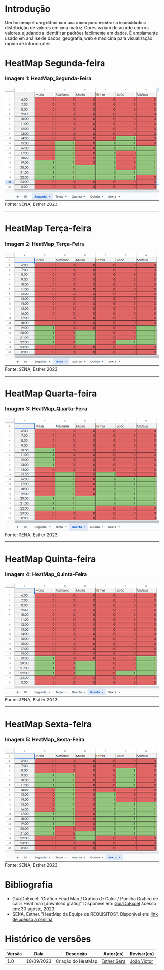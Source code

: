 # Introdução
Um heatmap é um gráfico que usa cores para mostrar a intensidade e distribuição de valores em uma matriz. Cores variam de acordo com os valores, ajudando a identificar padrões facilmente em dados. É amplamente usado em análise de dados, geografia, web e medicina para visualização rápida de informações.

# HeatMap Segunda-feira
### Imagem 1: HeatMap_Segunda-Feira
![HeatMap-Segunda](docs/../img/heatmapsegunda.png)
Fonte: SENA, Esther 2023.

---

# HeatMap Terça-feira
### Imagem 2: HeatMap_Terça-Feira
![HeatMap-Terça](docs/../img/heatmapterca.png)
Fonte: SENA, Esther 2023.

---

# HeatMap Quarta-feira
### Imagem 3: HeatMap_Quarta-Feira
![HeatMap-Quarta](docs/../img/heatmapquarta.png)
Fonte: SENA, Esther 2023.

---

# HeatMap Quinta-feira
### Imagem 4: HeatMap_Quinta-Feira
![HeatMap-Quinta](docs/../img/heatmapquinta.png)
Fonte: SENA, Esther 2023.

---

# HeatMap Sexta-feira
### Imagem 5: HeatMap_Sexta-Feira 
![HeatMap-Sexta](docs/../img/heatmapsexta.png)
Fonte: SENA, Esther 2023.


# Bibliografia
* GuiaDoExcel. “Gráfico Head Map / Gráfico de Calor / Planilha Gráfico de calor Heat map [download grátis]”. Disponível em: [GuiaDoExcel](https://www.guiadoexcel.com.br/grafico-heat-map-grafico-de-calor-no-excel/)  Acesso em: 30 agosto, 2023.
* SENA, Esther. "HeatMap da Equipe de REQUISITOS". Disponível em: [link de acesso a panilha](https://www.google.com/intl/pt-BR/sheets/about/)

# Histórico de versões
| Versão | Data       | Descrição                   | Autor(es)     | Revisor(es) |
|--------|------------|-----------------------------|---------------|-------------|
| 1.0    | 18/09/2023 | Criação do HeatMap | [Esther Sena](https://github.com/esmsena) | [João Victor](https://github.com/jvcostta) |
